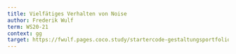 ```yaml
---
title: Vielfätiges Verhalten von Noise
author: Frederik Wulf
term: WS20-21
context: gg
target: https://fwulf.pages.coco.study/startercode-gestaltungsportfolio-2020/result-freie-arbeit/
---
```



